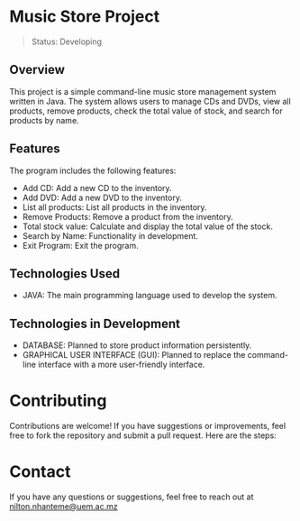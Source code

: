 <h1> Music Store Project</h1>

> Status: Developing

## Overview
This project is a simple command-line music store management system written in Java. The system allows users to manage CDs and DVDs, view all products, remove products, check the total value of stock, and search for products by name.

## Features
The program includes the following features:

+ Add CD: Add a new CD to the inventory.
+ Add DVD: Add a new DVD to the inventory.
+ List all products: List all products in the inventory.
+ Remove Products: Remove a product from the inventory.
+ Total stock value: Calculate and display the total value of the stock.
+ Search by Name: Functionality in development.
+ Exit Program: Exit the program.
  
## Technologies Used
+ JAVA: The main programming language used to develop the system.

## Technologies in Development
+ DATABASE: Planned to store product information persistently.
+ GRAPHICAL USER INTERFACE (GUI): Planned to replace the command-line interface with a more user-friendly interface.

# Contributing
Contributions are welcome! If you have suggestions or improvements, feel free to fork the repository and submit a pull request. Here are the steps:


# Contact
If you have any questions or suggestions, feel free to reach out at nilton.nhanteme@uem.ac.mz


